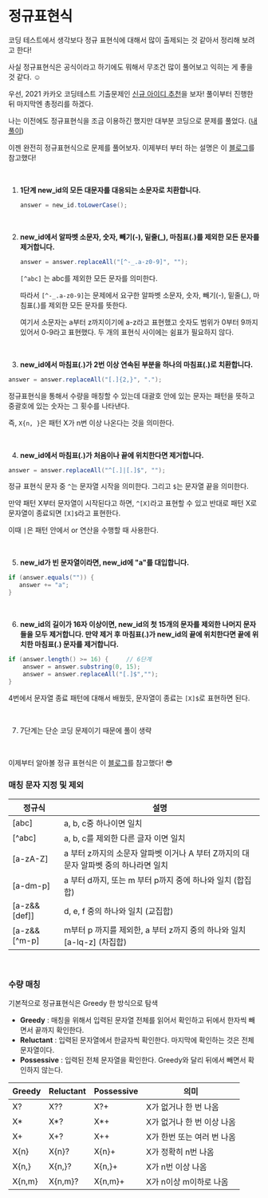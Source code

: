 # 정규표현식

코딩 테스트에서 생각보다 정규 표현식에 대해서 많이 출제되는 것 같아서 정리해 보려고 한다!

사실 정규표현식은 공식이라고 하기에도 뭐해서 무조건 많이 풀어보고 익히는 게 좋을 것 같다. ☺

우선, 2021 카카오 코딩테스트 기출문제인 [신규 아이디 추천](https://programmers.co.kr/learn/courses/30/lessons/72410)을 보자! 풀이부터 진행한 뒤 마지막엔 총정리를 하겠다.

나는 이전에도 정규표현식을 조금 이용하긴 했지만 대부분 코딩으로 문제를 풀었다. ([내 풀이](https://github.com/hjyeon-n/Algorithm_study/blob/master/Programmers/2021.02/%EC%8B%A0%EA%B7%9C%20%EC%95%84%EC%9D%B4%EB%94%94%20%EC%B6%94%EC%B2%9C.java))

이젠 완전히 정규표현식으로 문제를 풀어보자. 이제부터 부터 하는 설명은 이 [블로그](https://velog.io/@hammii/%ED%94%84%EB%A1%9C%EA%B7%B8%EB%9E%98%EB%A8%B8%EC%8A%A4-%EC%8B%A0%EA%B7%9C-%EC%95%84%EC%9D%B4%EB%94%94-%EC%B6%94%EC%B2%9C-java-2021-KAKAO-BLIND-RECRUITMENT)를 참고했다! 

<br>

1. **1단계 new_id의 모든 대문자를 대응되는 소문자로 치환합니다.**

   ```java
   answer = new_id.toLowerCase();
   ```

   <br>

2. **new_id에서 알파벳 소문자, 숫자, 빼기(-), 밑줄(_), 마침표(.)를 제외한 모든 문자를 제거합니다.**

   ```java
   answer = answer.replaceAll("[^-_.a-z0-9]", "");
   ```

   `[^abc]` 는 abc를 제외한 모든 문자를 의미한다.

   따라서 `[^-_.a-z0-9]`는 문제에서 요구한 알파벳 소문자, 숫자, 빼기(-), 밑줄(_), 마침표(.)를 제외한 모든 문자를 뜻한다. 

   여기서 소문자는 a부터 z까지이기에 a-z라고 표현했고 숫자도 범위가 0부터 9까지 있어서 0-9라고 표현했다. 두 개의 표현식 사이에는 쉼표가 필요하지 않다.

   <br>

3.  **new_id에서 마침표(.)가 2번 이상 연속된 부분을 하나의 마침표(.)로 치환합니다.**

   ```java
   answer = answer.replaceAll("[.]{2,}", ".");
   ```

   정규표현식을 통해서 수량을 매칭할 수 있는데 대괄호 안에 있는 문자는 패턴을 뜻하고 중괄호에 있는 숫자는 그 횟수를 나타낸다.

   즉, `X{n, }`은 패턴 X가 n번 이상 나온다는 것을 의미한다.

   <br>

4.  **new_id에서 마침표(.)가 처음이나 끝에 위치한다면 제거합니다.**

   ```java
   answer = answer.replaceAll("^[.]|[.]$", "");
   ```

   정규 표현식 문자 중 `^`는 문자열 시작을 의미한다. 그리고 `$`는 문자열 끝을 의미한다.

   만약 패턴 X부터 문자열이 시작된다고 하면, `^[X]`라고 표현할 수 있고 반대로 패턴 X로 문자열이 종료되면 `[X]$`라고 표현한다.

   이때 `|`은 패턴 안에서 or 연산을 수행할 때 사용한다.

   <br>

5.  **new_id가 빈 문자열이라면, new_id에 "a"를 대입합니다.**

   ```java
   if (answer.equals("")) {    
      answer += "a";
   }
   ```

   <br>

6.  **new_id의 길이가 16자 이상이면, new_id의 첫 15개의 문자를 제외한 나머지 문자들을 모두 제거합니다. 만약 제거 후 마침표(.)가 new_id의 끝에 위치한다면 끝에 위치한 마침표(.) 문자를 제거합니다.**

   ```java
   if (answer.length() >= 16) {     // 6단계
       answer = answer.substring(0, 15);
       answer = answer.replaceAll("[.]$","");
   }
   ```

   4번에서 문자열 종료 패턴에 대해서 배웠듯, 문자열이 종료는 `[X]$`로 표현하면 된다.

   <br>

7. 7단계는 단순 코딩 문제이기 때문에 풀이 생략

<br>

이제부터 알아볼 정규 표현식은 이 [블로그](https://offbyone.tistory.com/400)를 참고했다! 😎

### 매칭 문자 지정 및 제외

| 정규식       | 설명                                                         |
| ------------ | ------------------------------------------------------------ |
| [abc]        | a, b, c중 하나이면 일치                                      |
| [^abc]       | a, b, c를 제외한 다른 글자 이면 일치                         |
| [a-zA-Z]     | a 부터 z까지의 소문자 알파벳 이거나 A 부터 Z까지의 대문자 알파벳 중의 하나라면 일치 |
| [a-dm-p]     | a 부터 d까지, 또는 m 부터 p까지 중에 하나와 일치 (합집합)    |
| [a-z&&[def]] | d, e, f 중의 하나와 일치 (교집합)                            |
| [a-z&&[^m-p] | m부터 p 까지를 제외한, a 부터 z까지 중의 하나와 일치 [a-lq-z] (차집합) |

<br>

### 수량 매칭

기본적으로 정규표현식은 Greedy 한 방식으로 탐색

- **Greedy** : 매칭을 위해서 입력된 문자열 전체를 읽어서 확인하고 뒤에서 한자씩 빼면서 끝까지 확인한다.
- **Reluctant** : 입력된 문자열에서 한글자씩 확인한다. 마지막에 확인하는 것은 전체 문자열이다.
- **Possessive** : 입력된 전체 문자열을 확인한다. Greedy와 달리 뒤에서 빼면서 확인하지 않는다.

| Greedy | Reluctant | Possessive | 의미                       |
| ------ | --------- | ---------- | -------------------------- |
| X?     | X??       | X?+        | X가 없거나 한 번 나옴      |
| X*     | X*?       | X*+        | X가 없거나 한 번 이상 나옴 |
| X+     | X+?       | X++        | X가 한번 또는 여러 번 나옴 |
| X{n}   | X{n}?     | X{n}+      | X가 정확히 n번 나옴        |
| X{n,}  | X{n,}?    | X{n,}+     | X가 n번 이상 나옴          |
| X{n,m} | X{n,m}?   | X{n,m}+    | X가 n이상 m이하로 나옴     |

